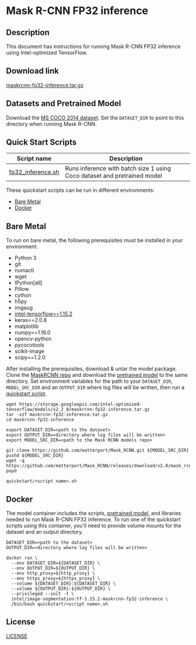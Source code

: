 <!--- 0. Title -->
# Mask R-CNN FP32 inference

<!-- 10. Description -->
## Description

This document has instructions for running Mask R-CNN FP32 inference using
Intel-optimized TensorFlow.

<!--- 20. Download link -->
## Download link

[maskrcnn-fp32-inference.tar.gz](https://storage.googleapis.com/intel-optimized-tensorflow/models/v2_2_0/maskrcnn-fp32-inference.tar.gz)

<!--- 30. Datasets -->
## Datasets and Pretrained Model

Download the [MS COCO 2014 dataset](http://cocodataset.org/#download).
Set the `DATASET_DIR` to point to this directory when running Mask R-CNN.

<!--- 40. Quick Start Scripts -->
## Quick Start Scripts

| Script name | Description |
|-------------|-------------|
| [fp32_inference.sh](fp32_inference.sh) | Runs inference with batch size 1 using Coco dataset and pretrained model|

These quickstart scripts can be run in different environments:
* [Bare Metal](#bare-metal)
* [Docker](#docker)

<!--- 50. Bare Metal -->
## Bare Metal

To run on bare metal, the following prerequisites must be installed in your environment:
* Python 3
* git
* numactl
* wget
* IPython[all]
* Pillow
* cython
* h5py
* imgaug
* [intel-tensorflow==1.15.2](https://pypi.org/project/intel-tensorflow/)
* keras==2.0.8
* matplotlib
* numpy==1.16.0
* opencv-python
* pycocotools
* scikit-image
* scipy==1.2.0

After installing the prerequisites, download & untar the model package.
Clone the [MaskRCNN repo](https://github.com/matterport/Mask_RCNN) and
download the [pretrained model](https://github.com/matterport/Mask_RCNN/releases/download/v2.0/mask_rcnn_coco.h5)
to the same directory. Set environment variables for the path to your
`DATASET_DIR`, `MODEL_SRC_DIR` and an `OUTPUT_DIR` where log files will
be written, then run a [quickstart script](#quick-start-scripts).

```
wget https://storage.googleapis.com/intel-optimized-tensorflow/models/v2_2_0/maskrcnn-fp32-inference.tar.gz
tar -xzf maskrcnn-fp32-inference.tar.gz
cd maskrcnn-fp32-inference

export DATASET_DIR=<path to the dataset>
export OUTPUT_DIR=<directory where log files will be written>
export MODEL_SRC_DIR=<path to the Mask RCNN models repo>

git clone https://github.com/matterport/Mask_RCNN.git ${MODEL_SRC_DIR}
pushd ${MODEL_SRC_DIR}
wget -q https://github.com/matterport/Mask_RCNN/releases/download/v2.0/mask_rcnn_coco.h5
popd

quickstart/<script name>.sh
```

<!--- 60. Docker -->
## Docker

The model container includes the scripts,
[pretrained model](https://github.com/matterport/Mask_RCNN/releases/download/v2.0/mask_rcnn_coco.h5),
and libraries needed to run  Mask R-CNN FP32 inference. To run one
of the quickstart scripts  using this container, you'll need to provide
volume mounts for the dataset and an output directory.

```
DATASET_DIR=<path to the dataset>
OUTPUT_DIR=<directory where log files will be written>

docker run \
  --env DATASET_DIR=${DATASET_DIR} \
  --env OUTPUT_DIR=${OUTPUT_DIR} \
  --env http_proxy=${http_proxy} \
  --env https_proxy=${https_proxy} \
  --volume ${DATASET_DIR}:${DATASET_DIR} \
  --volume ${OUTPUT_DIR}:${OUTPUT_DIR} \
  --privileged --init -t \
  intel/image-segmentation:tf-1.15.2-maskrcnn-fp32-inference \
  /bin/bash quickstart/<script name>.sh
```

<!--- 80. License -->
## License

[LICENSE](/LICENSE)

